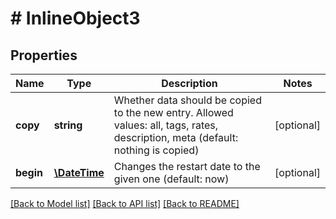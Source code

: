 # # InlineObject3

## Properties

Name | Type | Description | Notes
------------ | ------------- | ------------- | -------------
**copy** | **string** | Whether data should be copied to the new entry. Allowed values: all, tags, rates, description, meta (default: nothing is copied) | [optional]
**begin** | [**\DateTime**](\DateTime.md) | Changes the restart date to the given one (default: now) | [optional]

[[Back to Model list]](../../README.md#models) [[Back to API list]](../../README.md#endpoints) [[Back to README]](../../README.md)
